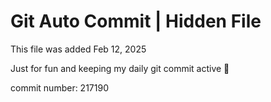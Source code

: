 # Git Auto Commit | Hidden File

This file was added Feb 12, 2025

Just for fun and keeping my daily git commit active 🤪

commit number: 217190
